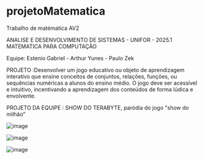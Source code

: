 # projetoMatematica
Trabalho de matématica AV2

ANALISE E DESENVOLVIMENTO DE SISTEMAS - UNIFOR - 2025.1
MATEMATICA PARA COMPUTAÇÃO

Equipe: Estenio Gabriel - Arthur Yunes - Paulo Zek

PROJETO :Desenvolver um jogo educativo ou objeto de aprendizagem interativo que
ensine conceitos de conjuntos, relações, funções, ou sequências numéricas a alunos do ensino
médio. O jogo deve ser acessível e intuitivo, incentivando a aprendizagem dos conteúdos de
forma lúdica e envolvente.

PROJETO DA EQUIPE : SHOW DO TERABYTE, paródia do jogo "show do milhão"

![image](https://github.com/user-attachments/assets/c580b0fd-cf7e-413b-9ac1-f0b7f180b7ba)

![image](https://github.com/user-attachments/assets/e5c0cd66-81e9-4a9f-b8d7-663c0db0cd0e)

![image](https://github.com/user-attachments/assets/c94daa47-5c5d-4efd-a9fc-d03143f5c2b7)
